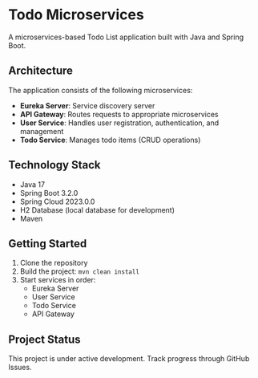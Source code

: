 # Todo Microservices

A microservices-based Todo List application built with Java and Spring Boot.

## Architecture

The application consists of the following microservices:

- **Eureka Server**: Service discovery server
- **API Gateway**: Routes requests to appropriate microservices
- **User Service**: Handles user registration, authentication, and management
- **Todo Service**: Manages todo items (CRUD operations)

## Technology Stack

- Java 17
- Spring Boot 3.2.0
- Spring Cloud 2023.0.0
- H2 Database (local database for development)
- Maven

## Getting Started

1. Clone the repository
2. Build the project: `mvn clean install`
3. Start services in order:
   - Eureka Server
   - User Service
   - Todo Service
   - API Gateway

## Project Status

This project is under active development. Track progress through GitHub Issues.